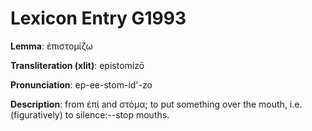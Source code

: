 # Lexicon Entry G1993

**Lemma**: ἐπιστομίζω

**Transliteration (xlit)**: epistomízō

**Pronunciation**: ep-ee-stom-id'-zo

**Description**:
from ἐπί and στόμα; to put something over the mouth, i.e. (figuratively) to silence:--stop mouths.
